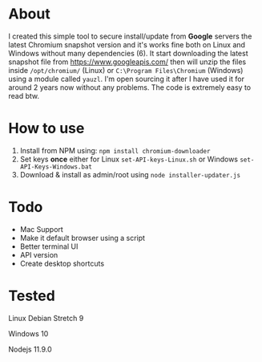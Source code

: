 # About

I created this simple tool to secure install/update from **Google** servers the latest
Chromium snapshot version and it's works fine both on Linux and Windows without many dependencies (6). 
It start downloading the latest snapshot file from https://www.googleapis.com/
then will unzip the files inside `/opt/chromium/` (Linux) or 
`C:\Program Files\Chromium` (Windows) using a module called `yauzl`.
I'm open sourcing it after I have used it for around 2 years now without any problems. 
The code is extremely easy to read btw.

# How to use

1. Install from NPM using: `npm install chromium-downloader`
1. Set keys **once** either for Linux `set-API-keys-Linux.sh` or Windows
`set-API-Keys-Windows.bat`
1. Download & install as admin/root using `node installer-updater.js`

# Todo

+ Mac Support
+ Make it default browser using a script
+ Better terminal UI
+ API version
+ Create desktop shortcuts


# Tested
Linux Debian Stretch 9

Windows 10

Nodejs 11.9.0

